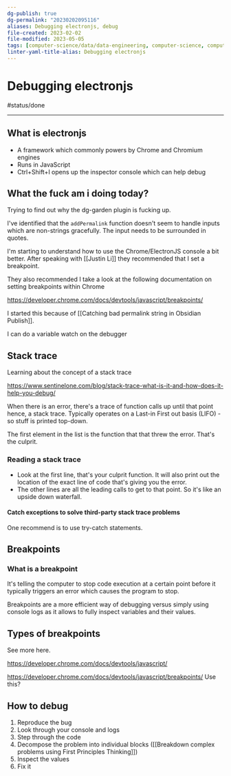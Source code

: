 ```yaml
---
dg-publish: true
dg-permalink: "20230202095116"
aliases: Debugging electronjs, debug
file-created: 2023-02-02
file-modified: 2023-05-05
tags: [computer-science/data/data-engineering, computer-science, computer-science/programming, theory/concept/framework, computer-science/programming, computer-science/programming]
linter-yaml-title-alias: Debugging electronjs
---
```


# Debugging electronjs

#status/done

---

## What is electronjs

- A framework which commonly powers by Chrome and Chromium engines
- Runs in JavaScript
- Ctrl+Shift+I opens up the inspector console which can help debug

## What the fuck am i doing today?

Trying to find out why the dg-garden plugin is fucking up.

I've identified that the `addPermalink` function doesn't seem to handle inputs which are non-strings gracefully. The input needs to be surrounded in quotes.

I'm starting to understand how to use the Chrome/ElectronJS console a bit better. After speaking with [[Justin Li]] they recommended that I set a breakpoint.

They also recommended I take a look at the following documentation on setting breakpoints within Chrome

https://developer.chrome.com/docs/devtools/javascript/breakpoints/

I started this because of [[Catching bad permalink string in Obsidian Publish]].

I can do a variable watch on the debugger

## Stack trace

Learning about the concept of a stack trace

https://www.sentinelone.com/blog/stack-trace-what-is-it-and-how-does-it-help-you-debug/

When there is an error, there's a trace of function calls up until that point hence, a stack trace. Typically operates on a Last-in First out basis (LIFO) - so stuff is printed top-down.

The first element in the list is the function that that threw the error. That's the culprit.

### Reading a stack trace

- Look at the first line, that's your culprit function. It will also print out the location of the exact line of code that's giving you the error.
- The other lines are all the leading calls to get to that point. So it's like an upside down waterfall.

#### Catch exceptions to solve third-party stack trace problems

One recommend is to use try-catch statements.

## Breakpoints

### What is a breakpoint

It's telling the computer to stop code execution at a certain point before it typically triggers an error which causes the program to stop.

Breakpoints are a more efficient way of debugging versus simply using console logs as it allows to fully inspect variables and their values.

## Types of breakpoints

See more here.

https://developer.chrome.com/docs/devtools/javascript/

https://developer.chrome.com/docs/devtools/javascript/breakpoints/ Use this?

## How to debug

1. Reproduce the bug
2. Look through your console and logs
3. Step through the code
4. Decompose the problem into individual blocks ([[Breakdown complex problems using First Principles Thinking]])
5. Inspect the values
6. Fix it
